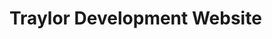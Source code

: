 # Traylor Development Website

<!-- 


List of Things...

-- side menu bar on right side (takes you to top?)

thoughts: slim down services? fewer, different look...?

services - add some background and change style of the boxes.. adjust?
skills - transition and info on the skill
pastproj - hover, slide up color and more info? gets bigger? (background adjust?)
contact - need to Color button and set according to state?
contact - fix emailjs server, +env

checking UI packages out for help to complete
need to update figma for new packages

 -->